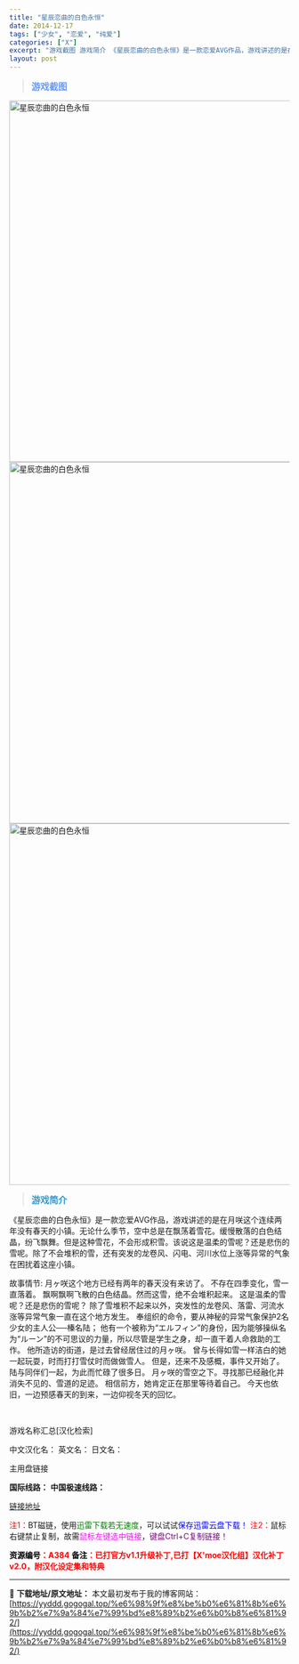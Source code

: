 ```yaml
---
title: "星辰恋曲的白色永恒"
date: 2014-12-17
tags: ["少女", "恋爱", "纯爱"]
categories: ["X"]
excerpt: "游戏截图 游戏简介 《星辰恋曲的白色永恒》是一款恋爱AVG作品，游戏讲述的是在月咲这个连续两年没有春天的小镇。无论什么季节，空中总是在飘荡着雪花。缓慢散落的白色结晶，纷飞飘舞。但是这种雪花，不会形成积雪。该说这是温柔的雪呢？还是悲伤的雪呢。除了不会堆积的雪，还有突发的龙卷风、闪电、河川水位上涨等异常&hellip;"
layout: post
---
```


<div>
<blockquote><b><span style="font-size: 12pt; color: #6699ff;">游戏截图</span></b></blockquote>
<div><img title="点击放大" src="https://yyddd.gogogal.top/wp-content/uploads/2025/04/20250430_681200d06e7b6.webp" alt="星辰恋曲的白色永恒" width="650" /></div>
<div><img title="点击放大" src="https://yyddd.gogogal.top/wp-content/uploads/2025/04/20250430_681200d1e4103.webp" alt="星辰恋曲的白色永恒" width="650" /></div>
<div><img title="点击放大" src="https://yyddd.gogogal.top/wp-content/uploads/2025/04/20250430_681200d495953.webp" alt="星辰恋曲的白色永恒" width="650" /></div>
<blockquote><b><span style="font-size: 12pt; color: #3399cc;">游戏简介</span></b></blockquote>
<div>

《星辰恋曲的白色永恒》是一款恋爱AVG作品，游戏讲述的是在月咲这个连续两年没有春天的小镇。无论什么季节，空中总是在飘荡着雪花。缓慢散落的白色结晶，纷飞飘舞。但是这种雪花，不会形成积雪。该说这是温柔的雪呢？还是悲伤的雪呢。除了不会堆积的雪，还有突发的龙卷风、闪电、河川水位上涨等异常的气象在困扰着这座小镇。

故事情节:
月ヶ咲这个地方已经有两年的春天没有来访了。
不存在四季变化，雪一直落着。
飘啊飘啊飞散的白色结晶。然而这雪，绝不会堆积起来。
这是温柔的雪呢？还是悲伤的雪呢？
除了雪堆积不起来以外，突发性的龙卷风、落雷、河流水涨等异常气象一直在这个地方发生。
奉组织的命令，要从神秘的异常气象保护2名少女的主人公──榛名陆；
他有一个被称为“エルフィン”的身份，因为能够操纵名为“ルーン”的不可思议的力量，所以尽管是学生之身，却一直干着人命救助的工作。
他所造访的街道，是过去曾经居住过的月ヶ咲。
曾与长得如雪一样洁白的她一起玩耍，时而打打雪仗时而做做雪人。
但是，还来不及感概，事件又开始了。
陆与同伴们一起，为此而忙碌了很多日。
月ヶ咲的雪空之下。寻找那已经融化并消失不见的、雪道的足迹。
相信前方，她肯定正在那里等待着自己。
今天也依旧，一边预感春天的到来，一边仰视冬天的回忆。

</div>
&nbsp;

游戏名称汇总[汉化检索]

中文汉化名：
英文名：
日文名：

</div>
<div class="panel panel-primary">
<div class="panel-heading">主用盘链接</div>
<div class="panel-body">

<b>国际线路：</b>
<b>中国极速线路：</b>

<!--wechatfans start-->

<a href="https://pan.xunlei.com/s/VOSXALj830IhODjUpqMMnN5FA1?pwd=fag8#">链接地址</a>

<!--wechatfans end-->
<span style="color: #ff0000;">注1：</span>BT磁链，使用<span style="color: #008000;">迅雷下载若无速度</span>，可以试试<span style="color: #0000ff;">保存迅雷云盘下载！</span>
<span style="color: #ff0000;">注2：</span>鼠标右键禁止复制，故需<span style="color: #ff00ff;">鼠标左键选中链接</span>，<span style="color: #800080;">键盘Ctrl+C复制链接！</span>

</div>
<div class="panel-footer"><span style="color: #ff0000;"><b><span style="color: #000000;">资源编号</span>：A384</b></span>
<span style="color: #ff0000;"><b><span style="color: #000000;">备注</span>：已打官方v1.1升级补丁,已打【X'moe汉化组】汉化补丁v2.0，附汉化设定集和特典</b></span></div>
</div>

---
📖 **下载地址/原文地址：** 本文最初发布于我的博客网站：[https://yyddd.gogogal.top/%e6%98%9f%e8%be%b0%e6%81%8b%e6%9b%b2%e7%9a%84%e7%99%bd%e8%89%b2%e6%b0%b8%e6%81%92/](https://yyddd.gogogal.top/%e6%98%9f%e8%be%b0%e6%81%8b%e6%9b%b2%e7%9a%84%e7%99%bd%e8%89%b2%e6%b0%b8%e6%81%92/)
